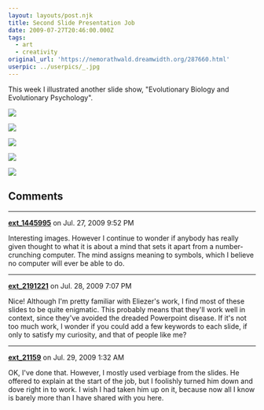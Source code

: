 ```yaml
---
layout: layouts/post.njk
title: Second Slide Presentation Job
date: 2009-07-27T20:46:00.000Z
tags:
  - art
  - creativity
original_url: 'https://nemorathwald.dreamwidth.org/287660.html'
userpic: ../userpics/_.jpg
---
```

This week I illustrated another slide show, "Evolutionary Biology and Evolutionary Psychology".

[![](http://lh6.ggpht.com/_ENXtTKU9j1A/Sm22k0WRecI/AAAAAAAAG_c/U-FzU9U3xUo/s288/1-10-storm-3.jpg)](http://picasaweb.google.com/lh/photo/m-NuHp7Te6SOdQk_PHvbng?feat=embedwebsite)

[![](http://lh6.ggpht.com/_ENXtTKU9j1A/Sm22k-RRRJI/AAAAAAAAG_g/znepJ6-OvKk/s288/2-24-26-foxes.gif)](http://picasaweb.google.com/lh/photo/y11FBgHMcrlfZJHqS30FvQ?feat=embedwebsite)

[![](http://lh5.ggpht.com/_ENXtTKU9j1A/Sm223REGMGI/AAAAAAAAG_s/qhfVzK-ntN0/s288/3-25-26-beetle-3.png)](http://picasaweb.google.com/lh/photo/Vz51bkv-C6ygxXXDIDQYJA?feat=embedwebsite)

[![](http://lh6.ggpht.com/_ENXtTKU9j1A/Sm223qHmn9I/AAAAAAAAG_w/rq7oNXIeAEw/s288/4-32-screw-driver-PURPOSE.png)](http://picasaweb.google.com/lh/photo/o7Zv7ZmVqtUCeB9KjTNO8Q?feat=embedwebsite)

[![](http://lh6.ggpht.com/_ENXtTKU9j1A/Sm223hZONbI/AAAAAAAAG_0/OVgpW5fu1ZU/s288/mindspace13.png)](http://picasaweb.google.com/lh/photo/-q5BXlr-3NOFHtBJH4nmBA?feat=embedwebsite)

## Comments

---

**[ext_1445995](https://www.dreamwidth.org/users/ext_1445995)** on Jul. 27, 2009 9:52 PM

Interesting images. However I continue to wonder if anybody has really given thought to what it is about a mind that sets it apart from a number-crunching computer. The mind assigns meaning to symbols, which I believe no computer will ever be able to do.

---

**[ext_2191221](https://www.dreamwidth.org/users/ext_2191221)** on Jul. 28, 2009 7:07 PM

Nice! Although I'm pretty familiar with Eliezer's work, I find most of these slides to be quite enigmatic. This probably means that they'll work well in context, since they've avoided the dreaded Powerpoint disease. If it's not too much work, I wonder if you could add a few keywords to each slide, if only to satisfy my curiosity, and that of people like me?

---

**[ext_21159](https://www.dreamwidth.org/users/ext_21159)** on Jul. 29, 2009 1:32 AM

OK, I've done that. However, I mostly used verbiage from the slides. He offered to explain at the start of the job, but I foolishly turned him down and dove right in to work. I wish I had taken him up on it, because now all I know is barely more than I have shared with you here.
